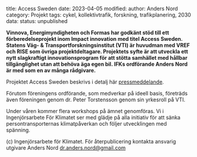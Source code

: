 title: Access Sweden
date: 2023-04-05
modified:
author: Anders Nord
category: Projekt
tags: cykel, kollektivtrafik, forskning, trafikplanering, 2030
data:
status: unpublished

**Vinnova, Energimyndigheten och Formas har godkänt stöd till ett förberedelseprojekt
inom Impact innovation med titel Access Sweden. Statens Väg- & Transportforskningsinstitut
(VTI) är huvudman med VREF och RISE som övriga projektdeltagare. Projektets syfte
är att utveckla ett nytt slagkraftigt innovationsprogram för att stötta samhället
med hållbar tillgänglighet utan att behöva äga egen bil. IFKs ordförande Anders
Nord är med som en av många rådgivare.**

Projektet Access Sweden beskrivs i detalj här <a href="https://www.radslaget.se/pressmeddelande"
target="_blank">pressmeddelande</a>.

Förutom föreningens ordförande, som medverkar på ideell basis, företräds även föreningen
genom dr. Peter Torstensson genom sin yrkesroll på VTI.

Under våren kommer flera workshops på ämnet genomföras. Vi i Ingenjörsarbete För
Klimatet ser med glädje på alla initiativ för att sänka persontransporternas
klimatpåverkan och följer utvecklingen med spänning.

(c) Ingenjörsarbete för Klimatet. För återpublicering kontakta ansvarig utgivare
Anders Nord dr.anders.nord@gmail.com
